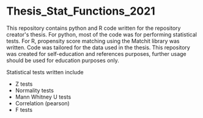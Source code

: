 # Thesis_Stat_Functions_2021
This repository contains python and R code written for the repository creator's thesis. For python, most of the code was for performing statistical tests. For R, propensity score matching using the Matchit library was written. Code was tailored for the data used in the thesis. This repository was created for self-education and references purposes, further usage should be used for education purposes only.

Statistical tests written include
- Z tests 
- Normality tests 
- Mann Whitney U tests
- Correlation (pearson)
- F tests
